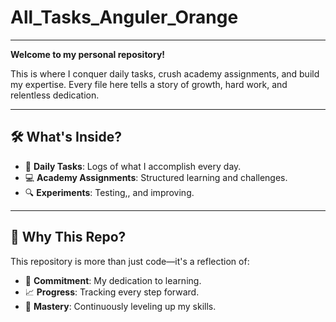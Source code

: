 # All_Tasks_Anguler_Orange
<hr>

**Welcome to my personal repository!**  

This is where I conquer daily tasks, crush academy assignments, and build my expertise. Every file here tells a story of growth, hard work, and relentless dedication.

---

## 🛠 What's Inside?
- 📖 **Daily Tasks**: Logs of what I accomplish every day.
- 💻 **Academy Assignments**: Structured learning and challenges.
- 🔍 **Experiments**: Testing,, and improving.

---

## 🎯 Why This Repo?
This repository is more than just code—it's a reflection of:
- 🌟 **Commitment**: My dedication to learning.
- 📈 **Progress**: Tracking every step forward.
- 🧠 **Mastery**: Continuously leveling up my skills.
